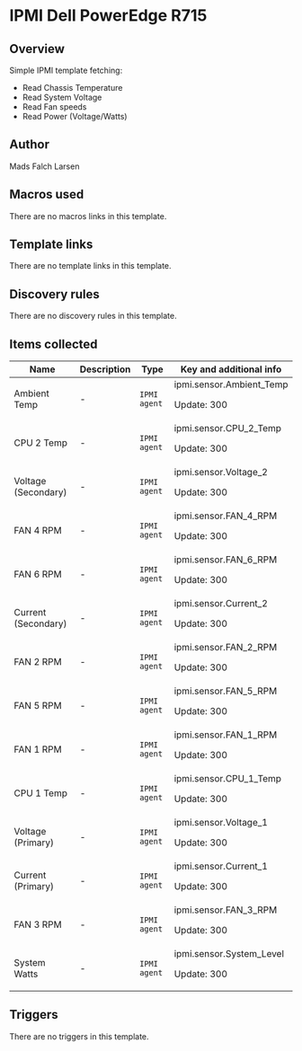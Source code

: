 # IPMI Dell PowerEdge R715

## Overview

Simple IPMI template fetching:


 


* Read Chassis Temperature  
* Read System Voltage  
* Read Fan speeds  
* Read Power (Voltage/Watts)  
  




## Author

Mads Falch Larsen

## Macros used

There are no macros links in this template.

## Template links

There are no template links in this template.

## Discovery rules

There are no discovery rules in this template.

## Items collected

|Name|Description|Type|Key and additional info|
|----|-----------|----|----|
|Ambient Temp|<p>-</p>|`IPMI agent`|ipmi.sensor.Ambient_Temp<p>Update: 300</p>|
|CPU 2 Temp|<p>-</p>|`IPMI agent`|ipmi.sensor.CPU_2_Temp<p>Update: 300</p>|
|Voltage (Secondary)|<p>-</p>|`IPMI agent`|ipmi.sensor.Voltage_2<p>Update: 300</p>|
|FAN 4 RPM|<p>-</p>|`IPMI agent`|ipmi.sensor.FAN_4_RPM<p>Update: 300</p>|
|FAN 6 RPM|<p>-</p>|`IPMI agent`|ipmi.sensor.FAN_6_RPM<p>Update: 300</p>|
|Current (Secondary)|<p>-</p>|`IPMI agent`|ipmi.sensor.Current_2<p>Update: 300</p>|
|FAN 2 RPM|<p>-</p>|`IPMI agent`|ipmi.sensor.FAN_2_RPM<p>Update: 300</p>|
|FAN 5 RPM|<p>-</p>|`IPMI agent`|ipmi.sensor.FAN_5_RPM<p>Update: 300</p>|
|FAN 1 RPM|<p>-</p>|`IPMI agent`|ipmi.sensor.FAN_1_RPM<p>Update: 300</p>|
|CPU 1 Temp|<p>-</p>|`IPMI agent`|ipmi.sensor.CPU_1_Temp<p>Update: 300</p>|
|Voltage (Primary)|<p>-</p>|`IPMI agent`|ipmi.sensor.Voltage_1<p>Update: 300</p>|
|Current (Primary)|<p>-</p>|`IPMI agent`|ipmi.sensor.Current_1<p>Update: 300</p>|
|FAN 3 RPM|<p>-</p>|`IPMI agent`|ipmi.sensor.FAN_3_RPM<p>Update: 300</p>|
|System Watts|<p>-</p>|`IPMI agent`|ipmi.sensor.System_Level<p>Update: 300</p>|
## Triggers

There are no triggers in this template.

